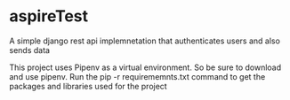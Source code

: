# aspireTest
A simple django rest api implemnetation that authenticates users and also sends data

This project uses Pipenv as a virtual environment. So be sure to download and use pipenv. 
Run the pip -r requirememnts.txt command to get the packages and libraries used for the project